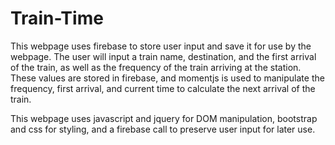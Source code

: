# Train-Time

This webpage uses firebase to store user input and save it for use by the webpage. The user will input a train name, destination, and the first arrival of the train, as well as the frequency of the train arriving at the station. These values are stored in firebase, and momentjs is used to manipulate the frequency, first arrival, and current time to calculate the next arrival of the train. 

This webpage uses javascript and jquery for DOM manipulation, bootstrap and css for styling, and a firebase call to preserve user input for later use. 